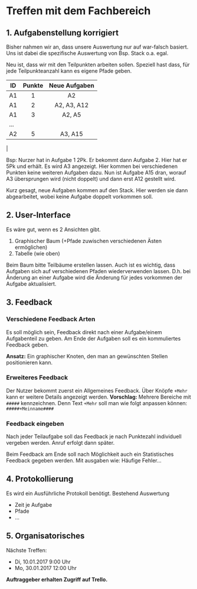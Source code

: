 # Treffen mit dem Fachbereich

## 1. Aufgabenstellung korrigiert
Bisher nahmen wir an, dass unsere Auswertung nur auf war-falsch basiert. 
Uns ist dabei die spezifische Auswertung von Bsp. Stack o.a. egal.

Neu ist, dass wir mit den Teilpunkten arbeiten sollen. Speziell hast dass, 
für jede Teilpunkteanzahl kann es eigene Pfade geben.

| ID | Punkte | Neue Aufgaben |
|----------|:-------------:|:------:|
|A1|1|A2|
|A1|2|A2, A3, A12|
|A1|3|A2, A5|
|...
|A2|5|A3, A15|
|

Bsp: Nurzer hat in Aufgabe 1 2Pk. Er bekommt dann Aufgabe 2. Hier hat er 5Pk und erhält. 
Es wird A3 angezeigt. Hier kommen bei verschiedenen Punkten keine weiteren Aufgaben dazu. 
Nun ist Aufgabe A15 dran, worauf A3 übersprungen wird (nicht doppelt) und dann erst A12
gestellt wird. 

Kurz gesagt, neue Aufgaben kommen auf den Stack. Hier werden sie dann abgearbeitet, 
wobei keine Aufgabe doppelt vorkommen soll.

## 2. User-Interface
Es wäre gut, wenn es 2 Ansichten gibt. 
1. Graphischer Baum (+Pfade zuwischen verschiedenen Ästen ermöglichen)
1. Tabelle (wie oben)

Beim Baum bitte Teilbäume erstellen lassen. Auch ist es wichtig, dass Aufgaben sich auf
verschiedenen Pfaden wiederverwenden lassen. D.h. bei Änderung an einer Aufgabe wird die
Änderung für jedes vorkommen der Aufgabe aktualisiert.

## 3. Feedback
### Verschiedene Feedback Arten
Es soll möglich sein, Feedback direkt nach einer Aufgabe/einem Aufgabenteil zu geben.
Am Ende der Aufgaben soll es ein kommuliertes Feedback geben.

__Ansatz:__ Ein graphischer Knoten, den man an gewünschten Stellen positionieren kann.

### Erweiteres Feedback
Der Nutzer bekommt zuerst ein Allgemeines Feedback. Über Knöpfe `+Mehr` kann er 
weitere Details angezeigt werden. __Vorschlag:__ Mehrere Bereiche mit `#####` 
kennzeichnen. Denn Text  `+Mehr` soll man wie folgt anpassen können: `#####+Meinname####`

### Feedback eingeben
Nach jeder Teilaufgabe soll das Feedback je nach Punktezahl individuell vergeben werden.
Anruf erfolgt dann später.

Beim Feedback am Ende soll nach Möglichkeit auch ein Statistisches Feedback gegeben werden.
Mit ausgaben wie: Häufige Fehler...

## 4. Protokollierung
Es wird ein Ausführliche Protokoll benötigt. Bestehend Auswertung
* Zeit je Aufgabe
* Pfade
* ...

## 5. Organisatorisches
Nächste Treffen:
* Di, 10.01.2017 9:00 Uhr
* Mo, 30.01.2017 12:00 Uhr

__Auftraggeber erhalten Zugriff auf Trello.__
